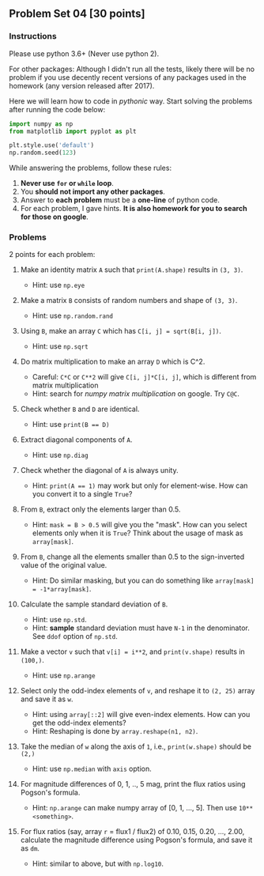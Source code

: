 ## Problem Set 04 [30 points]

### Instructions

Please use python 3.6+ (Never use python 2). 

For other packages: Although I didn't run all the tests, likely there will be no problem if you use decently recent versions of any packages used in the homework (any version released after 2017).

Here we will learn how to code in _pythonic_ way. Start solving the problems after running the code below:

```python
import numpy as np
from matplotlib import pyplot as plt

plt.style.use('default')
np.random.seed(123)
```

While answering the problems, follow these rules:

1. **Never use ``for`` or ``while`` loop**.
2. You **should not import any other packages**.
3. Answer to **each problem** must be a **one-line** of python code.
4. For each problem, I gave hints. **It is also homework for you to search for those on google**.

### Problems

2 points for each problem:

1. Make an identity matrix ``A`` such that ``print(A.shape)`` results in ``(3, 3)``. 
   
   - Hint: use ``np.eye``
2. Make a matrix ``B`` consists of random numbers and shape of ``(3, 3)``. 
   
   - Hint: use ``np.random.rand``
3. Using ``B``, make an array ``C`` which has ``C[i, j] = sqrt(B[i, j])``.
   
   - Hint: use ``np.sqrt``
4. Do matrix multiplication to make an array ``D`` which is C^2.  
   - Careful: ``C*C`` or ``C**2`` will give ``C[i, j]*C[i, j]``, which is different from matrix multiplication
   - Hint: search for _numpy matrix multiplication_ on google. Try ``C@C``.
5. Check whether ``B`` and ``D`` are identical.
   
   - Hint: use ``print(B == D)``
6. Extract diagonal components of ``A``.
   
   - Hint: use ``np.diag``
7. Check whether the diagonal of ``A`` is always unity.
   
   - Hint: ``print(A == 1)`` may work but only for element-wise. How can you convert it to a single ``True``?
8. From ``B``, extract only the elements larger than 0.5.
   
   - Hint: ``mask = B > 0.5`` will give you the "mask". How can you select elements only when it is ``True``? Think about the usage of mask as ``array[mask]``.
9. From ``B``, change all the elements smaller than 0.5 to the sign-inverted value of the original value.
   
   - Hint: Do similar masking, but you can do something like ``array[mask] = -1*array[mask]``.
10. Calculate the sample standard deviation of ``B``.
    - Hint: use ``np.std``. 
    - Hint: **sample** standard deviation must have ``N-1`` in the denominator. See ``ddof`` option of ``np.std``.
11. Make a vector ``v`` such that ``v[i] = i**2``, and ``print(v.shape)`` results in ``(100,)``. 
    
    * Hint: use ``np.arange``
12. Select only the odd-index elements of ``v``, and reshape it to ``(2, 25)`` array and save it as ``w``.
    * Hint: using ``array[::2]`` will give even-index elements. How can you get the odd-index elements?
    - Hint: Reshaping is done by ``array.reshape(n1, n2)``.
13. Take the median of ``w`` along the axis of ``1``, i.e., ``print(w.shape)`` should be ``(2,)``
    
    - Hint: use ``np.median`` with ``axis`` option.
14. For magnitude differences of 0, 1, .., 5 mag, print the flux ratios using Pogson's formula.
    
    - Hint: ``np.arange`` can make numpy array of [0, 1, ..., 5]. Then use ``10**<something>``.
15. For flux ratios (say, array ``r`` = flux1 / flux2) of 0.10, 0.15, 0.20, ..., 2.00, calculate the magnitude difference using Pogson's formula, and save it as ``dm``.
    
    - Hint: similar to above, but with ``np.log10``.

